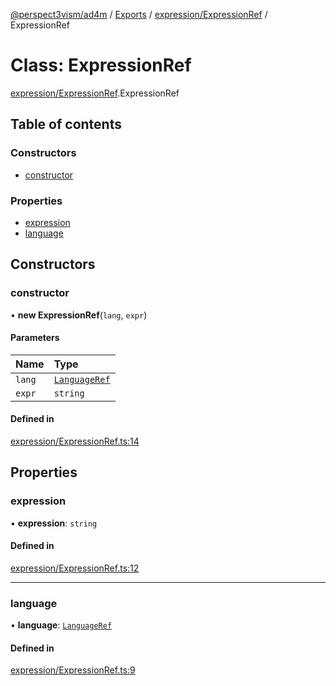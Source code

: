 [@perspect3vism/ad4m](../README.md) / [Exports](../modules.md) / [expression/ExpressionRef](../modules/expression_ExpressionRef.md) / ExpressionRef

# Class: ExpressionRef

[expression/ExpressionRef](../modules/expression_ExpressionRef.md).ExpressionRef

## Table of contents

### Constructors

- [constructor](expression_ExpressionRef.ExpressionRef.md#constructor)

### Properties

- [expression](expression_ExpressionRef.ExpressionRef.md#expression)
- [language](expression_ExpressionRef.ExpressionRef.md#language)

## Constructors

### constructor

• **new ExpressionRef**(`lang`, `expr`)

#### Parameters

| Name | Type |
| :------ | :------ |
| `lang` | [`LanguageRef`](language_LanguageRef.LanguageRef.md) |
| `expr` | `string` |

#### Defined in

[expression/ExpressionRef.ts:14](https://github.com/perspect3vism/ad4m/blob/e76a46f1/core/src/expression/ExpressionRef.ts#L14)

## Properties

### expression

• **expression**: `string`

#### Defined in

[expression/ExpressionRef.ts:12](https://github.com/perspect3vism/ad4m/blob/e76a46f1/core/src/expression/ExpressionRef.ts#L12)

___

### language

• **language**: [`LanguageRef`](language_LanguageRef.LanguageRef.md)

#### Defined in

[expression/ExpressionRef.ts:9](https://github.com/perspect3vism/ad4m/blob/e76a46f1/core/src/expression/ExpressionRef.ts#L9)
